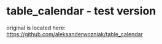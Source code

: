 
# table_calendar - test version

original is located here:
https://github.com/aleksanderwozniak/table_calendar

